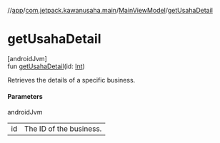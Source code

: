 //[app](../../../index.md)/[com.jetpack.kawanusaha.main](../index.md)/[MainViewModel](index.md)/[getUsahaDetail](get-usaha-detail.md)

# getUsahaDetail

[androidJvm]\
fun [getUsahaDetail](get-usaha-detail.md)(id: [Int](https://kotlinlang.org/api/latest/jvm/stdlib/kotlin/-int/index.html))

Retrieves the details of a specific business.

#### Parameters

androidJvm

| | |
|---|---|
| id | The ID of the business. |
